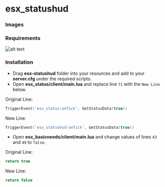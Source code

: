 # esx_statushud


### Images


### Requirements
![alt text](https://i.gyazo.com/86847c95fc4219926c9d4b342c2f3349.png "Logo Title Text 1")

### Installation 
* Drag **esx-statushud** folder into your resources and add to your **server.cfg** under the required scripts.
* Open **esx_status/client/main.lua** and replace line `71` with the `New Line` below.

Original Line:
```lua
TriggerEvent('esx_status:onTick', GetStatusData(true))
```
New Line:
```lua
TriggerEvent('esx_statushud:onTick', GetStatusData(true))
```
* Open **esx_basicneeds/client/main.lua** and change values of lines `43` and `49` to `false`.

Original Line:
```lua
return true
```
New Line:
```lua
return false
```